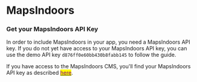 # MapsIndoors

### Get your MapsIndoors API Key[​](https://docs.mapsindoors.com/getting-started/web/prerequisites#get-your-mapsindoors-api-key) <a href="#get-your-mapsindoors-api-key" id="get-your-mapsindoors-api-key"></a>

In order to include MapsIndoors in your app, you need a MapsIndoors API key. If you do not yet have access to your MapsIndoors API key, you can use the demo API key `d876ff0e60bb430b8fabb145` to follow the guide.

If you have access to the MapsIndoors CMS, you'll find your MapsIndoors API key as described [<mark style="color:purple;">here</mark>](../../../../products/cms/interface-overview.md#api-keys).&#x20;
